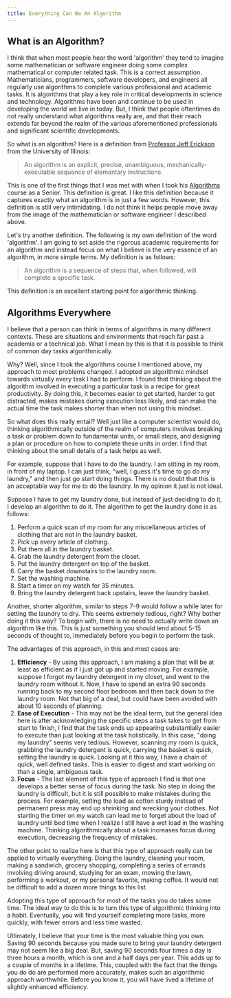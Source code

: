 ```yaml
---
title: Everything Can Be An Algorithm
---
```


## What is an Algorithm?

I think that when most people hear the word 'algorithm' they tend to imagine some mathematician or software engineer doing some complex mathematical or computer related task.  This is a correct assumption.  Mathematicians, programmers, software developers, and engineers all regularly use algorithms to complete various professional and academic tasks.  It is algorithms that play a key role in critical developments in science and technology.  Algorithms have been and continue to be used in developing the world we live in today.  But, I think that people oftentimes do not really understand what algorithms really are, and that their reach extends far beyond the realm of the various aforementioned professionals and significant scientific developments.

So what is an algorithm?  Here is a definition from [Professor Jeff Erickson](http://web.engr.illinois.edu/~jeffe/) from the University of Illinois:

>An algorithm is an explicit, precise, unambiguous, mechanically-executable sequence of elementary instructions.

This is one of the first things that I was met with when I took his [Algorithms](http://web.engr.illinois.edu/~jeffe/teaching/algorithms/) course as a Senior.  This definition is great.  I like this definition because it captures exactly what an algorithm is in just a few words.  However, this definition is still very intimidating.  I do not think it helps people move away from the image of the mathematician or software engineer I described above.

Let's try another definition.  The following is my own definition of the word 'algorithm'.  I am going to set aside the rigorous academic requirements for an algorithm and instead focus on what I believe is the very essence of an algorithm, in more simple terms.  My definition is as follows:

>An algorithm is a sequence of steps that, when followed, will complete a specific task.

This definition is an excellent starting point for algorithmic thinking.  

## Algorithms Everywhere

I believe that a person can think in terms of algorithms in many different contexts.  These are situations and environments that reach far past a academia or a technical job.  What I mean by this is that it is possible to think of common day tasks algorithmically.

Why?  Well, since I took the algorithms course I mentioned above, my approach to most problems changed.  I adopted an algorithmic mindset towards virtually every task I had to perform.  I found that thinking about the algorithm involved in executing a particular task is a recipe for great productivity.  By doing this, it becomes easier to get started, harder to get distracted, makes mistakes during execution less likely, and can make the actual time the task makes shorter than when not using this mindset.

So what does this really entail?  Well just like a computer scientist would do, thinking algorithmically outside of the realm of computers involves breaking a task or problem down to fundamental units, or small steps, and designing a plan or procedure on how to complete these units in order.  I find that thinking about the small details of a task helps as well.

For example, suppose that I have to do the laundry.  I am sitting in my room, in front of my laptop.  I can just think, "well, I guess it's time to go do my laundry," and then just go start doing things.  There is no doubt that this is an acceptable way for me to do the laundry.  In my opinion it just is not ideal.

Suppose I have to get my laundry done, but instead of just deciding to do it, I develop an algorithm to do it.  The algorithm to get the laundry done is as follows:

1.  Perform a quick scan of my room for any miscellaneous articles of clothing that are not in the laundry basket.
2.  Pick up every article of clothing.
3.  Put them all in the laundry basket.
4.  Grab the laundry detergent from the closet.
5.  Put the laundry detergent on top of the basket.
6.  Carry the basket downstairs to the laundry room.
7.  Set the washing machine.
8.  Start a timer on my watch for 35 minutes.
9.  Bring the laundry detergent back upstairs, leave the laundry basket.

Another, shorter algorithm, similar to steps 7-9 would follow a while later for setting the laundry to dry.  This seems extremely tedious, right?  Why bother doing it this way?  To begin with, there is no need to actually write down an algorithm like this.  This is just something you should lend about 5-15 seconds of thought to, immediately before you begin to perform the task.

The advantages of this approach, in this and most cases are:

1.  **Efficiency** - By using this approach, I am making a plan that will be at least as efficient as if I just got up and started moving.  For example, suppose I forgot my laundry detergent in my closet, and went to the laundry room without it.  Now, I have to spend an extra 90 seconds running back to my second floor bedroom and then back down to the laundry room.  Not that big of a deal, but could have been avoided with about 10 seconds of planning.
2.  **Ease of Execution** - This may not be the ideal term, but the general idea here is after acknowledging the specific steps a task takes to get from start to finish, I find that the task ends up appearing substantially easier to execute than just looking at the task holistically.  In this case, "doing my laundry" seems very tedious.  However, scanning my room is quick, grabbing the laundry detergent is quick, carrying the basket is quick, setting the laundry is quick.  Looking at it this way, I have a chain of quick, well defined tasks.  This is easier to digest and start working on than a single, ambiguous task.
3. **Focus** - The last element of this type of approach I find is that one develops a better sense of focus during the task.  No step in doing the laundry is difficult, but it is still possible to make mistakes during the process.  For example, setting the load as cotton sturdy instead of permanent press may end up shrinking and wrecking your clothes.  Not starting the timer on my watch can lead me to forget about the load of laundry until bed time when I realize I still have a wet load in the washing machine.  Thinking algorithmically about a task increases focus during execution, decreasing the frequency of mistakes.

The other point to realize here is that this type of approach really can be applied to virtually everything.  Doing the laundry, cleaning your room, making a sandwich, grocery shopping, completing a series of errands involving driving around, studying for an exam, mowing the lawn, performing a workout, or my personal favorite, making coffee.  It would not be difficult to add a dozen more things to this list.

Adopting this type of approach for most of the tasks you do takes some time.  The ideal way to do this is to turn this type of algorithmic thinking into a habit.  Eventually, you will find yourself completing more tasks, more quickly, with fewer errors and less time wasted.

Ultimately, I believe that your time is the most valuable thing you own.  Saving 90 seconds because you made sure to bring your laundry detergent may not seem like a big deal.  But, saving 90 seconds four times a day is three hours a month, which is one and a half days per year.  This adds up to a couple of months in a lifetime.  This, coupled with the fact that the things you do do are performed more accurately, makes such an algorithmic approach worthwhile.  Before you know it, you will have lived a lifetime of slightly enhanced efficiency.
